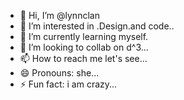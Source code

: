 - 👋 Hi, I’m @lynnclan
- 👀 I’m interested in .Design.and code..
- 🌱 I’m currently learning myself.
- 💞️ I’m looking to collab on d^3...
- 📫 How to reach me let's see...
- 😄 Pronouns: she...
- ⚡ Fun fact: i am crazy...

<!---
lynnclan/lynnclan is a ✨ special ✨ repository because its `README.md` (this file) appears on your GitHub profile.
You can click the Preview link to take a look at your changes.
--->

